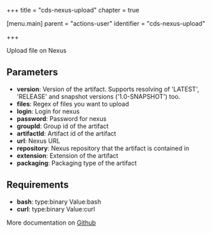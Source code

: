 +++
title = "cds-nexus-upload"
chapter = true

[menu.main]
parent = "actions-user"
identifier = "cds-nexus-upload"

+++

Upload file on Nexus

## Parameters

* **version**: Version of the artifact. Supports resolving of 'LATEST', 'RELEASE' and snapshot versions ('1.0-SNAPSHOT') too.
* **files**: Regex of files you want to upload
* **login**: Login for nexus
* **password**: Password for nexus
* **groupId**: Group id of the artifact
* **artifactId**: Artifact id of the artifact
* **url**: Nexus URL
* **repository**: Nexus repository that the artifact is contained in
* **extension**: Extension of the artifact
* **packaging**: Packaging type of the artifact


## Requirements

* **bash**: type:binary Value:bash
* **curl**: type:binary Value:curl


More documentation on [Github](https://github.com/ovh/cds/tree/master/contrib/actions/cds-nexus-upload.hcl)


